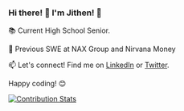 ### Hi there! 👋 I'm Jithen! 🚀

📚 Current High School Senior.

💼 Previous SWE at NAX Group and Nirvana Money

📫 Let's connect! Find me on [LinkedIn](https://www.linkedin.com/in/jithenms/) or [Twitter](https://twitter.com/jithenshriyan/).

Happy coding! 😊

[![Contribution Stats](https://github-contribution-stats.vercel.app/api/?username=jithenms)](https://github.com/LordDashMe/github-contribution-stats/)
